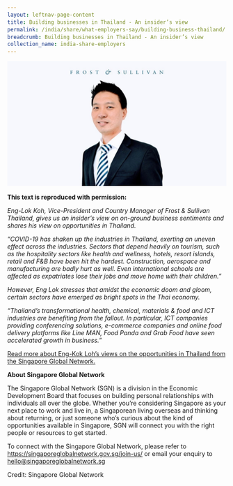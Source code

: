 ```yaml
---
layout: leftnav-page-content
title: Building businesses in Thailand - An insider’s view
permalink: /india/share/what-employers-say/building-business-thailand/
breadcrumb: Building businesses in Thailand - An insider’s view
collection_name: india-share-employers
---
```


<img src="\images\asean-employers\building-business.jpg" alt="building business" style="width:800px;" />

**This text is reproduced with permission:** 

*Eng-Lok Koh, Vice-President and Country Manager of Frost & Sullivan Thailand, gives us an insider’s view on on-ground business sentiments and shares his view on opportunities in Thailand.*

*“COVID-19 has shaken up the industries in Thailand, exerting an uneven effect across the industries. Sectors that depend heavily on tourism, such as the hospitality sectors like health and wellness, hotels, resort islands, retail and F&B have been hit the hardest. Construction, aerospace and manufacturing are badly hurt as well. Even international schools are affected as expatriates lose their jobs and move home with their children.”*

*However, Eng Lok stresses that amidst the economic doom and gloom, certain sectors have emerged as bright spots in the Thai economy.*

*“Thailand’s transformational health, chemical, materials & food and ICT industries are benefiting from the fallout. In particular, ICT companies providing conferencing solutions, e-commerce companies and online food delivery platforms like Line MAN, Food Panda and Grab Food have seen accelerated growth in business.”*

[Read more about Eng-Kok Loh’s views on the opportunities in Thailand from the Singapore Global Network.](https://singaporeglobalnetwork.gov.sg/stories/tech/building-businesses-in-thailand-frost-sullivan-vp-and-country-head-eng-lok-koh-shares-an-insiders-view/)


**About Singapore Global Network** 

The Singapore Global Network (SGN) is a division in the Economic Development Board that focuses on building personal relationships with individuals all over the globe. Whether you’re considering Singapore as your next place to work and live in, a Singaporean living overseas and thinking about returning, or just someone who’s curious about the kind of opportunities available in Singapore, SGN will connect you with the right people or resources to get started.

To connect with the Singapore Global Network, please refer to <https://singaporeglobalnetwork.gov.sg/join-us/> or email your enquiry to [hello@singaporeglobalnetwork.sg](mailto:hello@singaporeglobalnetwork.sg) 

Credit: Singapore Global Network